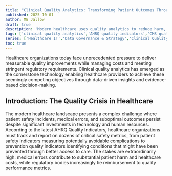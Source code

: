 ```yaml
---
title: "Clinical Quality Analytics: Transforming Patient Outcomes Through Data-Driven Healthcare Excellence"
published: 2025-10-01
author: MB Jallow
draft: true
description: 'Modern healthcare uses quality analytics to reduce harm, prevent adverse events, and meet CMS and Joint Commission requirements with real‑time insights and ROI'
tags: ['clinical quality analytics','AHRQ quality indicators','CMS quality measures','medical errors','patient safety','EHR integration','predictive analytics',]
series: ['Healthcare IT','Data Governance & Strategy','Clinical Quality & Safety','Predictive Analytics']
toc: true
---
```


Healthcare organizations today face unprecedented pressure to deliver measurable quality improvements while managing costs and meeting stringent regulatory requirements. Clinical quality analytics has emerged as the cornerstone technology enabling healthcare providers to achieve these seemingly competing objectives through data-driven insights and evidence-based decision-making.

## Introduction: The Quality Crisis in Healthcare

The modern healthcare landscape presents a complex challenge where patient safety incidents, medical errors, and suboptimal outcomes persist despite significant investments in technology and human resources. According to the latest AHRQ Quality Indicators, healthcare organizations must track and report on dozens of critical safety metrics, from patient safety indicators measuring potentially avoidable complications to prevention quality indicators identifying conditions that might have been prevented through better access to care. The stakes are extraordinarily high: medical errors contribute to substantial patient harm and healthcare costs, while regulatory bodies increasingly tie reimbursement to quality performance metrics.
